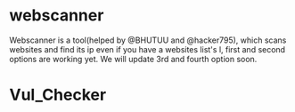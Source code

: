 # webscanner
Webscanner is a tool(helped by @BHUTUU and @hacker795), which scans websites and find its ip even if you have a websites list's l, first and second options are working yet. We will update 3rd and fourth option soon.
# Vul_Checker
